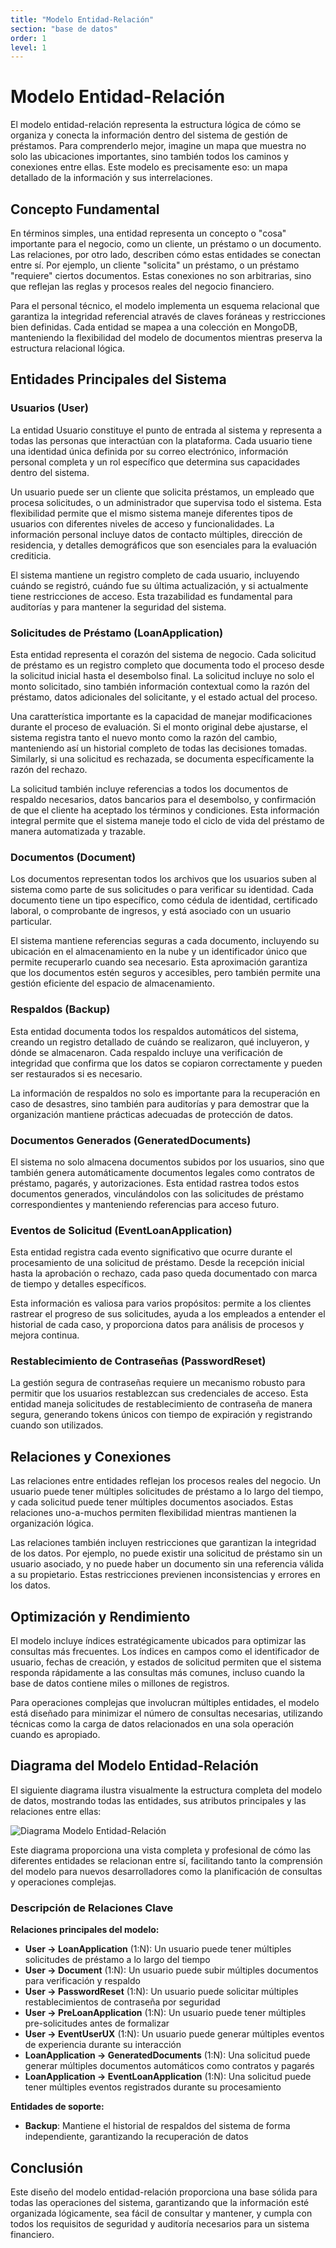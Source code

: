 ```yaml
---
title: "Modelo Entidad-Relación"
section: "base de datos"
order: 1
level: 1
---
```


# Modelo Entidad-Relación

El modelo entidad-relación representa la estructura lógica de cómo se organiza y conecta la información dentro del sistema de gestión de préstamos. Para comprenderlo mejor, imagine un mapa que muestra no solo las ubicaciones importantes, sino también todos los caminos y conexiones entre ellas. Este modelo es precisamente eso: un mapa detallado de la información y sus interrelaciones.

## Concepto Fundamental

En términos simples, una entidad representa un concepto o "cosa" importante para el negocio, como un cliente, un préstamo o un documento. Las relaciones, por otro lado, describen cómo estas entidades se conectan entre sí. Por ejemplo, un cliente "solicita" un préstamo, o un préstamo "requiere" ciertos documentos. Estas conexiones no son arbitrarias, sino que reflejan las reglas y procesos reales del negocio financiero.

Para el personal técnico, el modelo implementa un esquema relacional que garantiza la integridad referencial através de claves foráneas y restricciones bien definidas. Cada entidad se mapea a una colección en MongoDB, manteniendo la flexibilidad del modelo de documentos mientras preserva la estructura relacional lógica.

## Entidades Principales del Sistema

### Usuarios (User)
La entidad Usuario constituye el punto de entrada al sistema y representa a todas las personas que interactúan con la plataforma. Cada usuario tiene una identidad única definida por su correo electrónico, información personal completa y un rol específico que determina sus capacidades dentro del sistema.

Un usuario puede ser un cliente que solicita préstamos, un empleado que procesa solicitudes, o un administrador que supervisa todo el sistema. Esta flexibilidad permite que el mismo sistema maneje diferentes tipos de usuarios con diferentes niveles de acceso y funcionalidades. La información personal incluye datos de contacto múltiples, dirección de residencia, y detalles demográficos que son esenciales para la evaluación crediticia.

El sistema mantiene un registro completo de cada usuario, incluyendo cuándo se registró, cuándo fue su última actualización, y si actualmente tiene restricciones de acceso. Esta trazabilidad es fundamental para auditorías y para mantener la seguridad del sistema.

### Solicitudes de Préstamo (LoanApplication)
Esta entidad representa el corazón del sistema de negocio. Cada solicitud de préstamo es un registro completo que documenta todo el proceso desde la solicitud inicial hasta el desembolso final. La solicitud incluye no solo el monto solicitado, sino también información contextual como la razón del préstamo, datos adicionales del solicitante, y el estado actual del proceso.

Una caratterística importante es la capacidad de manejar modificaciones durante el proceso de evaluación. Si el monto original debe ajustarse, el sistema registra tanto el nuevo monto como la razón del cambio, manteniendo así un historial completo de todas las decisiones tomadas. Similarly, si una solicitud es rechazada, se documenta específicamente la razón del rechazo.

La solicitud también incluye referencias a todos los documentos de respaldo necesarios, datos bancarios para el desembolso, y confirmación de que el cliente ha aceptado los términos y condiciones. Esta información integral permite que el sistema maneje todo el ciclo de vida del préstamo de manera automatizada y trazable.

### Documentos (Document)
Los documentos representan todos los archivos que los usuarios suben al sistema como parte de sus solicitudes o para verificar su identidad. Cada documento tiene un tipo específico, como cédula de identidad, certificado laboral, o comprobante de ingresos, y está asociado con un usuario particular.

El sistema mantiene referencias seguras a cada documento, incluyendo su ubicación en el almacenamiento en la nube y un identificador único que permite recuperarlo cuando sea necesario. Esta aproximación garantiza que los documentos estén seguros y accesibles, pero también permite una gestión eficiente del espacio de almacenamiento.

### Respaldos (Backup)
Esta entidad documenta todos los respaldos automáticos del sistema, creando un registro detallado de cuándo se realizaron, qué incluyeron, y dónde se almacenaron. Cada respaldo incluye una verificación de integridad que confirma que los datos se copiaron correctamente y pueden ser restaurados si es necesario.

La información de respaldos no solo es importante para la recuperación en caso de desastres, sino también para auditorías y para demostrar que la organización mantiene prácticas adecuadas de protección de datos.

### Documentos Generados (GeneratedDocuments)
El sistema no solo almacena documentos subidos por los usuarios, sino que también genera automáticamente documentos legales como contratos de préstamo, pagarés, y autorizaciones. Esta entidad rastrea todos estos documentos generados, vinculándolos con las solicitudes de préstamo correspondientes y manteniendo referencias para acceso futuro.

### Eventos de Solicitud (EventLoanApplication)
Esta entidad registra cada evento significativo que ocurre durante el procesamiento de una solicitud de préstamo. Desde la recepción inicial hasta la aprobación o rechazo, cada paso queda documentado con marca de tiempo y detalles específicos.

Esta información es valiosa para varios propósitos: permite a los clientes rastrear el progreso de sus solicitudes, ayuda a los empleados a entender el historial de cada caso, y proporciona datos para análisis de procesos y mejora continua.

### Restablecimiento de Contraseñas (PasswordReset)
La gestión segura de contraseñas requiere un mecanismo robusto para permitir que los usuarios restablezcan sus credenciales de acceso. Esta entidad maneja solicitudes de restablecimiento de contraseña de manera segura, generando tokens únicos con tiempo de expiración y registrando cuando son utilizados.

## Relaciones y Conexiones

Las relaciones entre entidades reflejan los procesos reales del negocio. Un usuario puede tener múltiples solicitudes de préstamo a lo largo del tiempo, y cada solicitud puede tener múltiples documentos asociados. Estas relaciones uno-a-muchos permiten flexibilidad mientras mantienen la organización lógica.

Las relaciones también incluyen restricciones que garantizan la integridad de los datos. Por ejemplo, no puede existir una solicitud de préstamo sin un usuario asociado, y no puede haber un documento sin una referencia válida a su propietario. Estas restricciones previenen inconsistencias y errores en los datos.

## Optimización y Rendimiento

El modelo incluye índices estratégicamente ubicados para optimizar las consultas más frecuentes. Los índices en campos como el identificador de usuario, fechas de creación, y estados de solicitud permiten que el sistema responda rápidamente a las consultas más comunes, incluso cuando la base de datos contiene miles o millones de registros.

Para operaciones complejas que involucran múltiples entidades, el modelo está diseñado para minimizar el número de consultas necesarias, utilizando técnicas como la carga de datos relacionados en una sola operación cuando es apropiado.

## Diagrama del Modelo Entidad-Relación

El siguiente diagrama ilustra visualmente la estructura completa del modelo de datos, mostrando todas las entidades, sus atributos principales y las relaciones entre ellas:

![Diagrama Modelo Entidad-Relación](https://res.cloudinary.com/dvquomppa/image/upload/v1751244017/documentacion%20ilustraciones/Editor___Mermaid_Chart-2025-06-30-003839_nnoeuu.png)

Este diagrama proporciona una vista completa y profesional de cómo las diferentes entidades se relacionan entre sí, facilitando tanto la comprensión del modelo para nuevos desarrolladores como la planificación de consultas y operaciones complejas.

### Descripción de Relaciones Clave

**Relaciones principales del modelo:**
- **User → LoanApplication** (1:N): Un usuario puede tener múltiples solicitudes de préstamo a lo largo del tiempo
- **User → Document** (1:N): Un usuario puede subir múltiples documentos para verificación y respaldo
- **User → PasswordReset** (1:N): Un usuario puede solicitar múltiples restablecimientos de contraseña por seguridad
- **User → PreLoanApplication** (1:N): Un usuario puede tener múltiples pre-solicitudes antes de formalizar
- **User → EventUserUX** (1:N): Un usuario puede generar múltiples eventos de experiencia durante su interacción
- **LoanApplication → GeneratedDocuments** (1:N): Una solicitud puede generar múltiples documentos automáticos como contratos y pagarés
- **LoanApplication → EventLoanApplication** (1:N): Una solicitud puede tener múltiples eventos registrados durante su procesamiento

**Entidades de soporte:**
- **Backup**: Mantiene el historial de respaldos del sistema de forma independiente, garantizando la recuperación de datos

## Conclusión

Este diseño del modelo entidad-relación proporciona una base sólida para todas las operaciones del sistema, garantizando que la información esté organizada lógicamente, sea fácil de consultar y mantener, y cumpla con todos los requisitos de seguridad y auditoría necesarios para un sistema financiero.